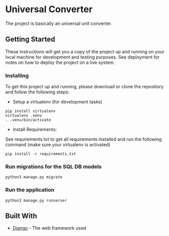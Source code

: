 # Universal Converter

The project is basically an universal unit converter.

## Getting Started

These instructions will get you a copy of the project up and running on your local machine for development and testing purposes. See deployment for notes on how to deploy the project on a live system.

### Installing

To get this project up and running, please download or clone the repository and follow the following steps:

* Setup a virtualenv (for development tasks)

```
pip install virtualenv
virtualenv .venv 
. .venv/bin/activate
```

* Install Requirements:

See requirements.txt to get all requirements installed and run the following command (make sure your virtualenv is activated)

```
pip install -r requirements.txt
```

### Run migrations for the SQL DB models
```
python3 manage.py migrate
```
### Run the application
```
python3 manage.py runserver
```

## Built With

* [Django](https://docs.djangoproject.com/en/2.2/) - The web framework used
